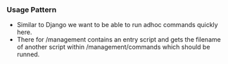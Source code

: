 ### Usage Pattern

- Similar to Django we want to be able to run adhoc commands quickly here. 
- There for /management contains an entry script and gets the filename of another script within /management/commands which should be runned. 